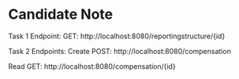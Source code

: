 # Candidate Note
Task 1
   Endpoint:
   GET:
   http://localhost:8080/reportingstructure/{id}
   
Task 2
   Endpoints:
   Create
   POST:
   http://localhost:8080/compensation

   Read
   GET:
   http://localhost:8080/compensation/{id}